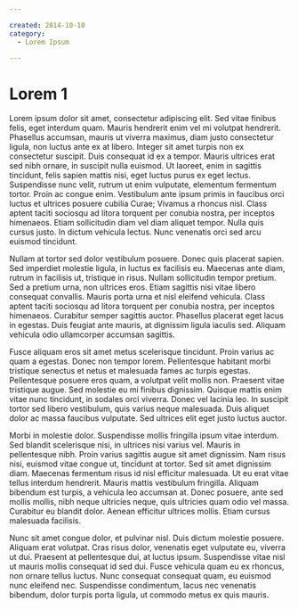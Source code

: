 ```yaml
---

created: 2014-10-10
category:
  - Lorem Ipsum

---
```

# Lorem 1

Lorem ipsum dolor sit amet, consectetur adipiscing elit. Sed vitae finibus felis, eget interdum quam. Mauris hendrerit enim vel mi volutpat hendrerit. Phasellus accumsan, mauris ut viverra maximus, diam justo consectetur ligula, non luctus ante ex at libero. Integer sit amet turpis non ex consectetur suscipit. Duis consequat id ex a tempor. Mauris ultrices erat sed nibh ornare, in suscipit nulla euismod. Ut laoreet, enim in sagittis tincidunt, felis sapien mattis nisi, eget luctus purus ex eget lectus. Suspendisse nunc velit, rutrum ut enim vulputate, elementum fermentum tortor. Proin ac congue enim. Vestibulum ante ipsum primis in faucibus orci luctus et ultrices posuere cubilia Curae; Vivamus a rhoncus nisl. Class aptent taciti sociosqu ad litora torquent per conubia nostra, per inceptos himenaeos. Etiam sollicitudin diam vel diam aliquet tempor. Nulla quis cursus justo. In dictum vehicula lectus. Nunc venenatis orci sed arcu euismod tincidunt.

Nullam at tortor sed dolor vestibulum posuere. Donec quis placerat sapien. Sed imperdiet molestie ligula, in luctus ex facilisis eu. Maecenas ante diam, rutrum in facilisis ut, tristique in risus. Nullam sollicitudin tempor pretium. Sed a pretium urna, non ultrices eros. Etiam sagittis nisi vitae libero consequat convallis. Mauris porta urna et nisl eleifend vehicula. Class aptent taciti sociosqu ad litora torquent per conubia nostra, per inceptos himenaeos. Curabitur semper sagittis auctor. Phasellus placerat eget lacus in egestas. Duis feugiat ante mauris, at dignissim ligula iaculis sed. Aliquam vehicula odio ullamcorper accumsan sagittis.

Fusce aliquam eros sit amet metus scelerisque tincidunt. Proin varius ac quam a egestas. Donec non tempor lorem. Pellentesque habitant morbi tristique senectus et netus et malesuada fames ac turpis egestas. Pellentesque posuere eros quam, a volutpat velit mollis non. Praesent vitae tristique augue. Sed molestie eu mi finibus dignissim. Quisque mattis enim vitae nunc tincidunt, in sodales orci viverra. Donec vel lacinia leo. In suscipit tortor sed libero vestibulum, quis varius neque malesuada. Duis aliquet dolor ac massa faucibus vulputate. Sed ultrices elit eget justo luctus auctor.

Morbi in molestie dolor. Suspendisse mollis fringilla ipsum vitae interdum. Sed blandit scelerisque nisi, in ultrices nisi varius vel. Mauris in pellentesque nibh. Proin varius sagittis augue sit amet dignissim. Nam risus nisi, euismod vitae congue ut, tincidunt at tortor. Sed sit amet dignissim diam. Maecenas fermentum risus id nisl efficitur malesuada. Ut eu erat vitae tellus interdum hendrerit. Mauris mattis vestibulum fringilla. Aliquam bibendum est turpis, a vehicula leo accumsan at. Donec posuere, ante sed mollis mollis, nibh neque ultricies neque, quis ultricies quam odio vel massa. Curabitur eu blandit dolor. Aenean efficitur ultrices mollis. Etiam cursus malesuada facilisis.

Nunc sit amet congue dolor, et pulvinar nisl. Duis dictum molestie posuere. Aliquam erat volutpat. Cras risus dolor, venenatis eget vulputate eu, viverra ut dui. Praesent at pellentesque dui, at luctus ipsum. Suspendisse vitae nisl ut mauris mollis consequat id sed dui. Fusce vehicula quam eu ex rhoncus, non ornare tellus luctus. Nunc consequat consequat quam, eu euismod nunc eleifend nec. Suspendisse condimentum, lacus nec venenatis bibendum, dolor turpis porta ligula, ut commodo metus ex quis mauris.
